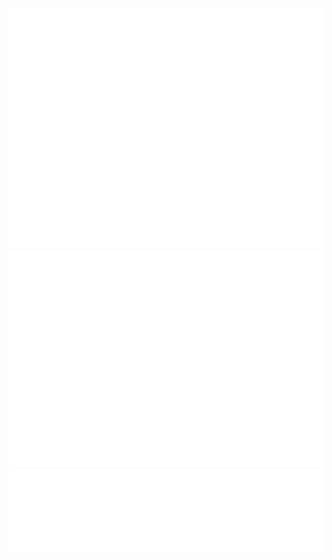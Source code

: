 <picture>
<img src="./github-metrics.svg" alt="Metrics">
</picture>
<picture>
<img src="./metrics.plugin.isocalendar.fullyear.svg" alt="Iso Calendar">
</picture>
<picture>
<img src="./metrics.plugin.languages.details.svg" alt="Languages">
</picture>


<!--
**caesarakalaeii/caesarakalaeii** is a ✨ _special_ ✨ repository because its `README.md` (this file) appears on your GitHub profile.

Here are some ideas to get you started:

- 🔭 I’m currently working on ...
- 🌱 I’m currently learning ...
- 👯 I’m looking to collaborate on ...
- 🤔 I’m looking for help with ...
- 💬 Ask me about ...
- 📫 How to reach me: ...
- 😄 Pronouns: ...
- ⚡ Fun fact: ...
-->
